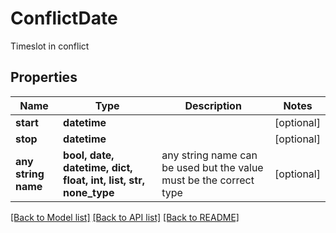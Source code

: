 # ConflictDate

Timeslot in conflict

## Properties
Name | Type | Description | Notes
------------ | ------------- | ------------- | -------------
**start** | **datetime** |  | [optional] 
**stop** | **datetime** |  | [optional] 
**any string name** | **bool, date, datetime, dict, float, int, list, str, none_type** | any string name can be used but the value must be the correct type | [optional]

[[Back to Model list]](../README.md#documentation-for-models) [[Back to API list]](../README.md#documentation-for-api-endpoints) [[Back to README]](../README.md)


